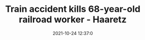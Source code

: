 ---
"title": "Train accident kills 68-year-old railroad worker - Haaretz"
"date": "2021-10-24 12:37:0"
"feed_name": "GOOGLENEWSCONSTRUCTION"
"feed_website": "https://news.google.com/search?q=construction%2Bincident&hl=en-US&gl=US&ceid=US:en"
"feed_rss": "https://news.google.com/rss/search?q=construction%2Bincident&hl=en-US&gl=US&ceid=US:en"
"link": "https://www.haaretz.com/israel-news/.premium-train-accident-kills-68-year-old-railroad-worker-1.10319347"
"source": "{'href': 'https://www.haaretz.com', 'title': 'Haaretz'}"
"file": "_posts/2021-1-1-147af949cae81e257033261c5c9c14c5faf04470.md"
"accident": "1"
"drilling": "1"
"dead": "1"
"injured": "0"
"arrested": "0"
"place": "unknown place"
"where": "unknown site"
"causes": "train crash"
"place_uri": "unknown place"
---